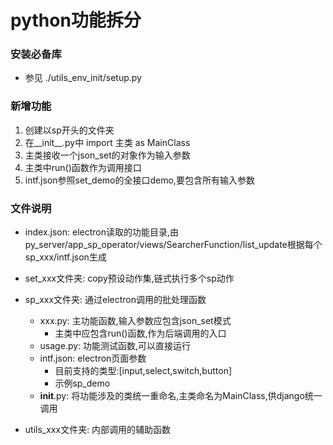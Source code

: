 # python功能拆分


### 安装必备库
- 参见 ./utils_env_init/setup.py


### 新增功能
1. 创建以sp开头的文件夹
2. 在__init__.py中 import 主类 as MainClass
3. 主类接收一个json_set的对象作为输入参数
4. 主类中run()函数作为调用接口
5. intf.json参照set_demo的全接口demo,要包含所有输入参数

### 文件说明
- index.json: electron读取的功能目录,由py_server/app_sp_operator/views/SearcherFunction/list_update根据每个sp_xxx/intf.json生成

- set_xxx文件夹: copy预设动作集,链式执行多个sp动作

- sp_xxx文件夹: 通过electron调用的批处理函数
    - xxx.py: 主功能函数,输入参数应包含json_set模式
        - 主类中应包含run()函数,作为后端调用的入口
    - usage.py: 功能测试函数,可以直接运行
    - intf.json: electron页面参数
        - 目前支持的类型:[input,select,switch,button]
        - 示例sp_demo
    - __init__.py: 将功能涉及的类统一重命名,主类命名为MainClass,供django统一调用
    
- utils_xxx文件夹: 内部调用的辅助函数
